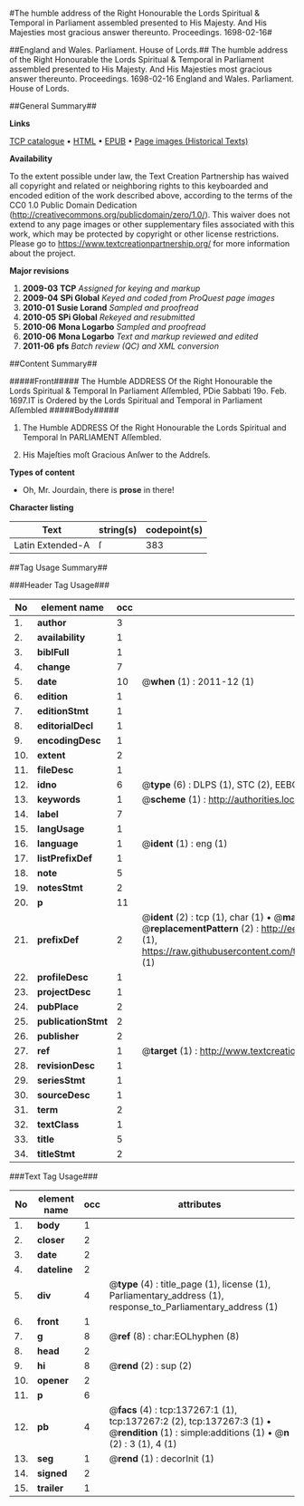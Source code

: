#The humble address of the Right Honourable the Lords Spiritual & Temporal in Parliament assembled presented to His Majesty. And His Majesties most gracious answer thereunto. Proceedings. 1698-02-16#

##England and Wales. Parliament. House of Lords.##
The humble address of the Right Honourable the Lords Spiritual & Temporal in Parliament assembled presented to His Majesty. And His Majesties most gracious answer thereunto.
Proceedings. 1698-02-16
England and Wales. Parliament. House of Lords.

##General Summary##

**Links**

[TCP catalogue](http://www.ota.ox.ac.uk/tcp/)  • 
[HTML](http://tei.it.ox.ac.uk/tcp/Texts-HTML/free/A83/A83893.html)  • 
[EPUB](http://tei.it.ox.ac.uk/tcp/Texts-EPUB/free/A83/A83893.epub) • 
[Page images (Historical Texts)](https://historicaltexts.jisc.ac.uk/eebo-99900030e)

**Availability**

To the extent possible under law, the Text Creation Partnership has waived all copyright and related or neighboring rights to this keyboarded and encoded edition of the work described above, according to the terms of the CC0 1.0 Public Domain Dedication (http://creativecommons.org/publicdomain/zero/1.0/). This waiver does not extend to any page images or other supplementary files associated with this work, which may be protected by copyright or other license restrictions. Please go to https://www.textcreationpartnership.org/ for more information about the project.

**Major revisions**

1. __2009-03__ __TCP__ *Assigned for keying and markup*
1. __2009-04__ __SPi Global__ *Keyed and coded from ProQuest page images*
1. __2010-01__ __Susie Lorand__ *Sampled and proofread*
1. __2010-05__ __SPi Global__ *Rekeyed and resubmitted*
1. __2010-06__ __Mona Logarbo__ *Sampled and proofread*
1. __2010-06__ __Mona Logarbo__ *Text and markup reviewed and edited*
1. __2011-06__ __pfs__ *Batch review (QC) and XML conversion*

##Content Summary##

#####Front#####
The Humble ADDRESS Of the Right Honourable the Lords Spiritual & Temporal In Parliament Aſſembled, PDie Sabbati 19o. Feb. 1697.IT is Ordered by the Lords Spiritual and Temporal in Parliament Aſſembled
#####Body#####

1. The Humble ADDRESS Of the Right Honourable the Lords Spiritual and Temporal In PARLIAMENT Aſſembled.

1. His Majeſties moſt Gracious Anſwer to the Addreſs.

**Types of content**

  * Oh, Mr. Jourdain, there is **prose** in there!

**Character listing**


|Text|string(s)|codepoint(s)|
|---|---|---|
|Latin Extended-A|ſ|383|

##Tag Usage Summary##

###Header Tag Usage###

|No|element name|occ|attributes|
|---|---|---|---|
|1.|__author__|3||
|2.|__availability__|1||
|3.|__biblFull__|1||
|4.|__change__|7||
|5.|__date__|10| @__when__ (1) : 2011-12 (1)|
|6.|__edition__|1||
|7.|__editionStmt__|1||
|8.|__editorialDecl__|1||
|9.|__encodingDesc__|1||
|10.|__extent__|2||
|11.|__fileDesc__|1||
|12.|__idno__|6| @__type__ (6) : DLPS (1), STC (2), EEBO-CITATION (1), PROQUEST (1), VID (1)|
|13.|__keywords__|1| @__scheme__ (1) : http://authorities.loc.gov/ (1)|
|14.|__label__|7||
|15.|__langUsage__|1||
|16.|__language__|1| @__ident__ (1) : eng (1)|
|17.|__listPrefixDef__|1||
|18.|__note__|5||
|19.|__notesStmt__|2||
|20.|__p__|11||
|21.|__prefixDef__|2| @__ident__ (2) : tcp (1), char (1)  •  @__matchPattern__ (2) : ([0-9\-]+):([0-9IVX]+) (1), (.+) (1)  •  @__replacementPattern__ (2) : http://eebo.chadwyck.com/downloadtiff?vid=$1&page=$2 (1), https://raw.githubusercontent.com/textcreationpartnership/Texts/master/tcpchars.xml#$1 (1)|
|22.|__profileDesc__|1||
|23.|__projectDesc__|1||
|24.|__pubPlace__|2||
|25.|__publicationStmt__|2||
|26.|__publisher__|2||
|27.|__ref__|1| @__target__ (1) : http://www.textcreationpartnership.org/docs/. (1)|
|28.|__revisionDesc__|1||
|29.|__seriesStmt__|1||
|30.|__sourceDesc__|1||
|31.|__term__|2||
|32.|__textClass__|1||
|33.|__title__|5||
|34.|__titleStmt__|2||


###Text Tag Usage###

|No|element name|occ|attributes|
|---|---|---|---|
|1.|__body__|1||
|2.|__closer__|2||
|3.|__date__|2||
|4.|__dateline__|2||
|5.|__div__|4| @__type__ (4) : title_page (1), license (1), Parliamentary_address (1), response_to_Parliamentary_address (1)|
|6.|__front__|1||
|7.|__g__|8| @__ref__ (8) : char:EOLhyphen (8)|
|8.|__head__|2||
|9.|__hi__|8| @__rend__ (2) : sup (2)|
|10.|__opener__|2||
|11.|__p__|6||
|12.|__pb__|4| @__facs__ (4) : tcp:137267:1 (1), tcp:137267:2 (2), tcp:137267:3 (1)  •  @__rendition__ (1) : simple:additions (1)  •  @__n__ (2) : 3 (1), 4 (1)|
|13.|__seg__|1| @__rend__ (1) : decorInit (1)|
|14.|__signed__|2||
|15.|__trailer__|1||
